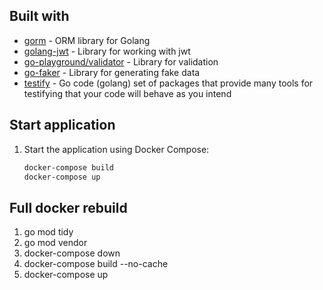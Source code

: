 ## Built with

* [gorm](https://gorm.io/docs/index.html) - ORM library for Golang
* [golang-jwt](https://github.com/golang-jwt/jwt) - Library for working with jwt
* [go-playground/validator](https://github.com/go-playground/validator) - Library for validation
* [go-faker](https://github.com/go-faker/faker) - Library for generating fake data
* [testify](https://github.com/stretchr/testify) - Go code (golang) set of packages that provide many tools for testifying that your code will behave as you intend

## Start application

1. Start the application using Docker Compose:

    ```sh
    docker-compose build
    docker-compose up
    ```

## Full docker rebuild
1) go mod tidy
2) go mod vendor
3) docker-compose down
4) docker-compose build --no-cache
5) docker-compose up